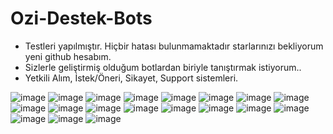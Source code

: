 # Ozi-Destek-Bots

- Testleri yapılmıştır. Hiçbir hatası bulunmamaktadır starlarınızı bekliyorum yeni github hesabım.
- Sizlerle geliştirmiş olduğum botlardan biriyle tanıştırmak istiyorum.. 
- Yetkili Alım, İstek/Öneri, Sikayet, Support sistemleri.

![image](https://user-images.githubusercontent.com/92666466/146657470-84347794-39a9-4fe2-9e5f-5a2dd5871ca6.png)
![image](https://user-images.githubusercontent.com/92666466/146657476-e297a208-8115-41c3-aa3c-e5194491fbb9.png)
![image](https://user-images.githubusercontent.com/92666466/146657480-d69ed19d-f6b5-4862-bb76-8d078675487b.png)
![image](https://user-images.githubusercontent.com/92666466/146657483-2d628a64-4aa6-4d96-a114-e0d4fe81a026.png)
![image](https://user-images.githubusercontent.com/92666466/146657487-05f5373a-fbaf-43d4-a9e0-38d05224b028.png)
![image](https://user-images.githubusercontent.com/92666466/146657491-aac492d3-cd3c-42b6-8458-af9c794fa03e.png)
![image](https://user-images.githubusercontent.com/92666466/146657492-2477dedd-0070-402e-aaab-18b2546eb747.png)
![image](https://user-images.githubusercontent.com/92666466/146657496-c6b2e950-5701-4f19-a376-d785885f2a03.png)
![image](https://user-images.githubusercontent.com/92666466/146657506-6b763978-4bff-4165-87fb-e4477d88c039.png)
![image](https://user-images.githubusercontent.com/92666466/146657510-d8ce7b09-7662-4238-a363-613b9b3be5b0.png)
![image](https://user-images.githubusercontent.com/92666466/146657511-70db455b-1cbd-4002-9510-4d59616a4441.png)
![image](https://user-images.githubusercontent.com/92666466/146673946-52ae749b-1d6b-4d7d-b900-f9250f871c7f.png)
![image](https://user-images.githubusercontent.com/92666466/146657513-99bdc9b5-694b-47d7-87c6-4f03064ae634.png)
![image](https://user-images.githubusercontent.com/92666466/146673861-9980cc84-85b2-43a3-806e-3fd3ce9289e9.png)
![image](https://user-images.githubusercontent.com/92666466/146673991-71a59763-4eb2-4ea1-a13a-68f19c70d637.png)
![image](https://user-images.githubusercontent.com/92666466/146673871-c5efaccd-4557-4a81-8097-a2ac6b159e26.png)
![image](https://user-images.githubusercontent.com/92666466/146673829-a7d2fca4-4ff5-41c7-a8ba-d374e7705496.png)
![image](https://user-images.githubusercontent.com/92666466/146673842-a212a02d-4219-4e65-a409-13520f46a714.png)
![image](https://user-images.githubusercontent.com/92666466/146657538-29c11ca9-44c6-4d68-874c-b6944a8c12bf.png)
